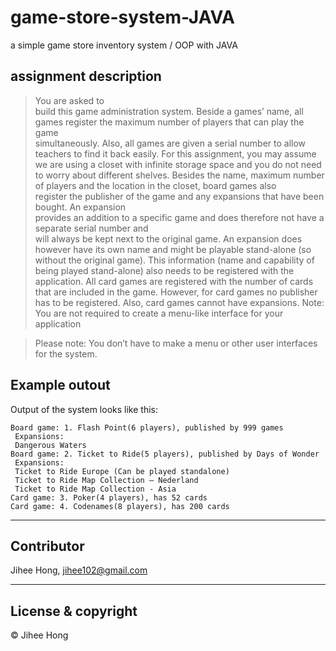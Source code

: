 # game-store-system-JAVA
a simple game store inventory system / OOP with JAVA


## assignment description

> You	are	asked	to	
build	this	game	administration	system.
Beside	a	games’ name,	all	games	register	the	maximum	number	of	players	that	can	play	the	game	
simultaneously.	Also,	all	games	are	given	a	serial	number	to	allow	teachers	to	find	it	back	easily. For	
this	assignment,	you	may	assume	we	are	using	a	closet	with	infinite	storage	space and	you	do	not	
need	to	worry	about	different	shelves.
Besides	the	name,	maximum	number	of	players	and	the	location	in	the	closet,	board	games	also	
register the	publisher	of	the	game	and	any	expansions	that	have	been	bought. An	expansion	
provides	an	addition	to	a	specific game	and	does	therefore	not	have	a separate serial	number and	
will always	be	kept	next	to	the	original	game.	An	expansion	does	however	have its	own	name	and	
might	be	playable	stand-alone	(so	without	the	original	game).	This	information (name	and	
capability	of	being	played	stand-alone) also	needs	to	be	registered with	the	application.
All	card	games	are	registered	with	the	number	of	cards	that	are	included	in	the	game.	However,	for	
card	games	no	publisher	has	to	be	registered.	Also,	card	games	cannot	have	expansions.
Note: You	are	not	required	to	create	a	menu-like	interface	for	your	application

> Please note: You don’t have to make a menu or other user interfaces for the system.


## Example outout

Output of the system looks like this:
```text
Board game: 1. Flash Point(6 players), published by 999 games
 Expansions:
 Dangerous Waters
Board game: 2. Ticket to Ride(5 players), published by Days of Wonder
 Expansions:
 Ticket to Ride Europe (Can be played standalone)
 Ticket to Ride Map Collection – Nederland
 Ticket to Ride Map Collection - Asia
Card game: 3. Poker(4 players), has 52 cards
Card game: 4. Codenames(8 players), has 200 cards
```
---

## Contributor
Jihee Hong, <jihee102@gmail.com>

---
## License & copyright
© Jihee Hong

